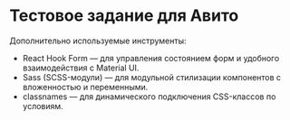 # Тестовое задание для Авито

Дополнительно используемые инструменты:

- React Hook Form — для управления состоянием форм и удобного взаимодействия с Material UI.
- Sass (SCSS-модули) — для модульной стилизации компонентов с вложенностью и переменными.
- classnames — для динамического подключения CSS-классов по условиям.
